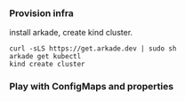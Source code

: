 ### Provision infra

install arkade, create kind cluster.
```
curl -sLS https://get.arkade.dev | sudo sh
arkade get kubectl
kind create cluster
```

### Play with ConfigMaps and properties
```

```